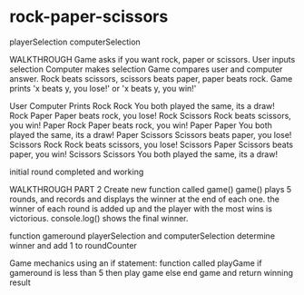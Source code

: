 # rock-paper-scissors

playerSelection
computerSelection

WALKTHROUGH
Game asks if you want rock, paper or scissors.
User inputs selection
Computer makes selection
Game compares user and computer answer.
Rock beats scissors, scissors beats paper, paper beats rock.
Game prints 'x beats y, you lose!' or 'x beats y, you win!'



User        Computer    Prints
Rock        Rock        You both played the same, its a draw!
Rock        Paper       Paper beats rock, you lose!
Rock        Scissors    Rock beats scissors, you win!
Paper       Rock        Paper beats rock, you win!
Paper       Paper       You both played the same, its a draw!
Paper       Scissors    Scissors beats paper, you lose!
Scissors    Rock        Rock beats scissors, you lose!
Scissors    Paper       Scissors beats paper, you win!
Scissors    Scissors    You both played the same, its a draw!


initial round completed and working

WALKTHROUGH PART 2
Create new function called game()
game() plays 5 rounds, and records and displays the winner at the end of each one.
the winner of each round is added up and the player with the most wins is victorious.
console.log() shows the final winner.

function gameround
playerSelection and computerSelection
determine winner and add 1 to roundCounter

Game mechanics using an if statement:
function called playGame
if gameround is less than 5 then play game
else end game and return winning result